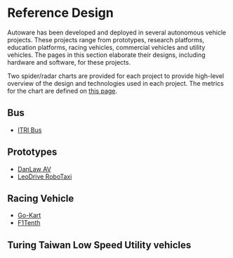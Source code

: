 # Reference Design

Autoware has been developed and deployed in several autonomous vehicle projects. These projects range from prototypes, research platforms, education platforms, racing vehicles, commercial vehicles and utility vehicles. The pages in this section elaborate their designs, including hardware and software, for these projects.

Two spider/radar charts are provided for each project to provide high-level overview of the design and technologies used in each project. The metrics for the chart are defined on [this page](metrics.md).

## Bus

- [ITRI Bus](ITRIBus/ReferenceDesignforITRIBus.md)

## Prototypes

- [DanLaw AV](DanLawAV/ReferenceDesignforDanLawAV.md)
- [LeoDrive RoboTaxi](LeoTaxi/ReferenceDesignforLeoTaxi.md)

## Racing Vehicle

- [Go-Kart](GoKart/ReferenceDesignforGo-KartwithAutoware.md)
- [F1Tenth](F1Tenth/ReferenceDesignforF1TenthwithAutoware.md)

## Turing Taiwan Low Speed Utility vehicles
